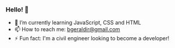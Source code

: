 ### Hello! 👋

- 🌱 I’m currently learning JavaScript, CSS and HTML
- 📫 How to reach me: bgeraldir@gmail.com
- ⚡ Fun fact: I'm a civil engineer looking to become a developer!
